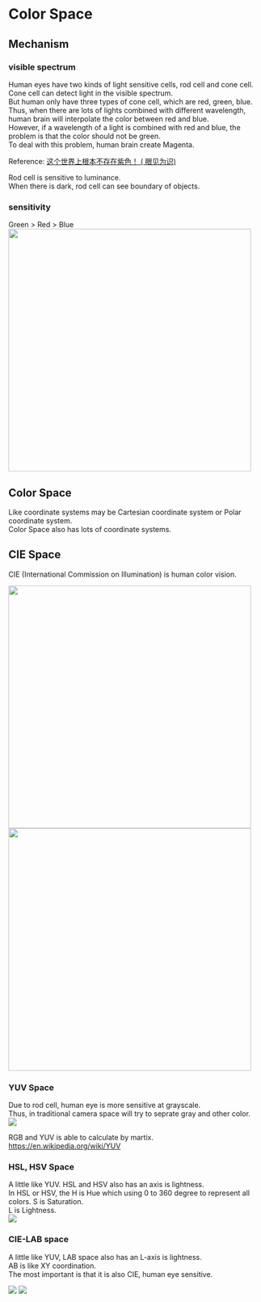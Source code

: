 # Color Space

## Mechanism

### visible spectrum
Human eyes have two kinds of light sensitive cells, rod cell and cone cell.  
Cone cell can detect light in the visible spectrum.  
But human only have three types of cone cell, which are red, green, blue.  
Thus, when there are lots of lights combined with different wavelength, human brain will interpolate the color between red and blue.  
However, if a wavelength of a light is combined with red and blue, the problem is that the color should not be green.  
To deal with this problem, human brain create Magenta.

Reference: [这个世界上根本不存在紫色！ ( 眼见为识)](https://www.youtube.com/watch?v=vv79wigS-4I)

Rod cell is sensitive to luminance.  
When there is dark, rod cell can see boundary of objects.

### sensitivity
Green > Red > Blue
<img src="https://qph.cf2.quoracdn.net/main-qimg-de71b9bcbb3a8503ea1b8c968a9f2b29" Height="480" />

## Color Space
Like coordinate systems may be Cartesian coordinate system or Polar coordinate system.  
Color Space also has lots of coordinate systems.

## CIE Space
CIE (International Commission on Illumination) is human color vision.

<img src="https://upload.wikimedia.org/wikipedia/commons/thumb/1/1e/CIE1931xy_gamut_comparison.svg/800px-CIE1931xy_gamut_comparison.svg.png" Height="480" />
<img src="https://upload.wikimedia.org/wikipedia/commons/thumb/3/37/Colorspace.png/220px-Colorspace.png" Height="480" />


### YUV Space
Due to rod cell, human eye is more sensitive at grayscale.  
Thus, in traditional camera space will try to seprate gray and other color.  
<img src="https://upload.wikimedia.org/wikipedia/commons/thumb/2/29/Barn-yuv.png/200px-Barn-yuv.png" />

RGB and YUV is able to calculate by martix.  
https://en.wikipedia.org/wiki/YUV


### HSL, HSV Space
A little like YUV. HSL and HSV also has an axis is lightness.  
In HSL or HSV, the H is Hue which using 0 to 360 degree to represent all colors.
S is Saturation.   
L is Lightness.  
<img src="https://upload.wikimedia.org/wikipedia/commons/thumb/a/a0/Hsl-hsv_models.svg/290px-Hsl-hsv_models.svg.png" />

### CIE-LAB space
A little like YUV, LAB space also has an L-axis is lightness.  
AB is like XY coordination.  
The most important is that it is also CIE, human eye sensitive.

<img src="https://sensing.konicaminolta.asia/wp-content/uploads/2018/09/3D-LAB.jpg" />
<img src="https://sensing.konicaminolta.asia/wp-content/uploads/2018/09/Apple%20ab%20Chart.jpg" />
